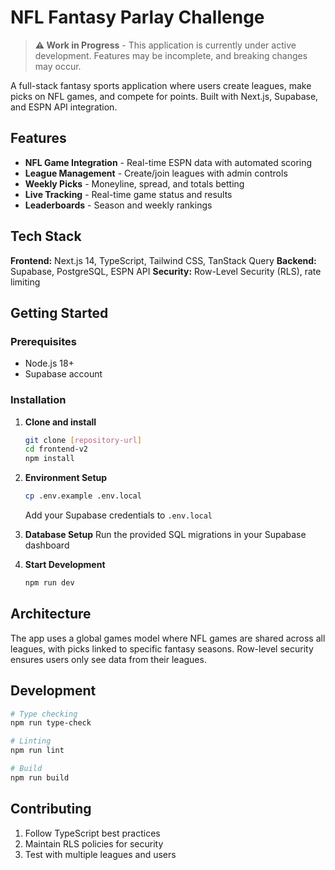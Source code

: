 # NFL Fantasy Parlay Challenge

> **⚠️ Work in Progress** - This application is currently under active development. Features may be incomplete, and breaking changes may occur.

A full-stack fantasy sports application where users create leagues, make picks on NFL games, and compete for points. Built with Next.js, Supabase, and ESPN API integration.

## Features

- **NFL Game Integration** - Real-time ESPN data with automated scoring
- **League Management** - Create/join leagues with admin controls
- **Weekly Picks** - Moneyline, spread, and totals betting
- **Live Tracking** - Real-time game status and results
- **Leaderboards** - Season and weekly rankings

## Tech Stack

**Frontend:** Next.js 14, TypeScript, Tailwind CSS, TanStack Query
**Backend:** Supabase, PostgreSQL, ESPN API
**Security:** Row-Level Security (RLS), rate limiting

## Getting Started

### Prerequisites
- Node.js 18+
- Supabase account

### Installation

1. **Clone and install**
   ```bash
   git clone [repository-url]
   cd frontend-v2
   npm install
   ```

2. **Environment Setup**
   ```bash
   cp .env.example .env.local
   ```

   Add your Supabase credentials to `.env.local`

3. **Database Setup**
   Run the provided SQL migrations in your Supabase dashboard

4. **Start Development**
   ```bash
   npm run dev
   ```

## Architecture

The app uses a global games model where NFL games are shared across all leagues, with picks linked to specific fantasy seasons. Row-level security ensures users only see data from their leagues.

## Development

```bash
# Type checking
npm run type-check

# Linting
npm run lint

# Build
npm run build
```

## Contributing

1. Follow TypeScript best practices
2. Maintain RLS policies for security
3. Test with multiple leagues and users